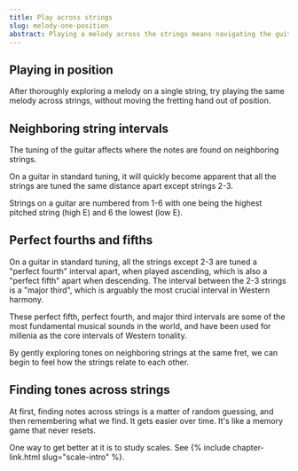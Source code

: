 ```yaml
---
title: Play across strings 
slug: melody-one-position
abstract: Playing a melody across the strings means navigating the guitar's tuning. 
---
```


## Playing in position

After thoroughly exploring a melody on a single string,
try playing the same melody across strings,
without moving the fretting hand out of position.

## Neighboring string intervals

The tuning of the guitar affects where the notes are found on neighboring strings.

On a guitar in standard tuning,
it will quickly become apparent that
all the strings are tuned the same distance apart except strings 2-3.

Strings on a guitar are numbered from 1-6 with one being the highest pitched string (high E)
and 6 the lowest (low E).

## Perfect fourths and fifths

On a guitar in standard tuning,
all the strings except 2-3 are tuned a "perfect fourth" interval apart,
when played ascending,
which is also a "perfect fifth" apart when descending.
The interval between the 2-3 strings is a "major third",
which is arguably the most crucial interval in Western harmony. 

These perfect fifth,
perfect fourth,
and major third intervals are some of the most fundamental musical sounds in the world,
and have been used for millenia as the core intervals of Western tonality.

By gently exploring tones on neighboring strings at the same fret,
we can begin to feel how the strings relate to each other.


## Finding tones across strings

At first,
finding notes across strings is a matter of random guessing,
and then remembering what we find.
It gets easier over time.
It's like a memory game that never resets.

One way to get better at it is to study scales.
See {% include chapter-link.html slug="scale-intro" %}.
